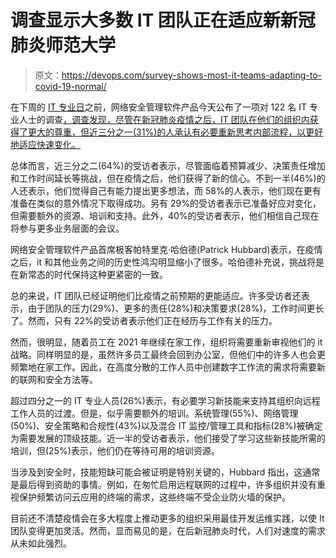 # 调查显示大多数 IT 团队正在适应新新冠肺炎师范大学

> 原文：<https://devops.com/survey-shows-most-it-teams-adapting-to-covid-19-normal/>

在下周的 [IT 专业日](https://www.itproday.org/)之前，网络安全管理软件产品今天公布了一项对 122 名 IT 专业人士的调查[，调查发现，尽管在新冠肺炎疫情之后，IT 团队在他们的组织内获得了更大的尊重，但近三分之一(31%)的人承认有必要重新思考内部流程，以更好地适应快速变化。](https://www.businesswire.com/news/home/20200908005096/en/SolarWinds-Pro-Day-Survey-Finds-Pros-Gained#:~:text=This%20year%27s%20findings%20revealed%20nearly,organizations%27%20response%20to%20the%20pandemic.)

总体而言，近三分之二(64%)的受访者表示，尽管面临着预算减少、决策责任增加和工作时间延长等挑战，但在疫情之后，他们获得了新的信心。不到一半(46%)的人还表示，他们觉得自己有能力提出更多想法，而 58%的人表示，他们现在更有准备在类似的意外情况下取得成功。另有 29%的受访者表示已准备好应对变化，但需要额外的资源、培训和支持。此外，40%的受访者表示，他们相信自己现在将参与更多业务层面的会议。

网络安全管理软件产品首席极客帕特里克·哈伯德(Patrick Hubbard)表示，在疫情之后，it 和其他业务之间的历史性鸿沟明显缩小了很多。哈伯德补充说，挑战将是在新常态的时代保持这种更紧密的一致。

总的来说，IT 团队已经证明他们比疫情之前预期的更能适应。许多受访者还表示，由于团队的压力(29%)、更多的责任(28%)和决策要求(28%)，工作时间更长了。然而，只有 22%的受访者表示他们正在经历与工作有关的压力。

然而，很明显，随着员工在 2021 年继续在家工作，组织将需要重新审视他们的 it 战略。同样明显的是，虽然许多员工最终会回到办公室，但他们中的许多人也会更频繁地在家工作。因此，在高度分散的工作人员中创建数字工作流的需求将需要新的联网和安全方法等。

超过四分之一的 IT 专业人员(26%)表示，有必要学习新技能来支持其组织向远程工作人员的过渡。但是，似乎需要额外的培训。系统管理(55%)、网络管理(50%)、安全策略和合规性(43%)以及混合 IT 监控/管理工具和指标(28%)被确定为需要发展的顶级技能。近一半的受访者表示，他们接受了学习这些新技能所需的培训，但(25%)表示，他们仍在等待可用的培训资源。

当涉及到安全时，技能短缺可能会被证明是特别关键的，Hubbard 指出，这通常是最后得到资助的事情。例如，在匆忙启用远程联网的过程中，许多组织并没有重视保护频繁访问云应用的终端的需求，这些终端不受企业防火墙的保护。

目前还不清楚疫情会在多大程度上推动更多的组织采用最佳开发运维实践，以使 It 团队变得更加灵活。然而，显而易见的是，在后新冠肺炎时代，人们对速度的需求从未如此强烈。